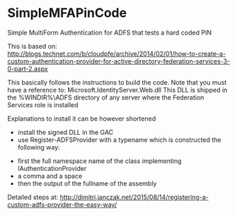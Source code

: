 # SimpleMFAPinCode
Simple MultiForm Authentication for ADFS that tests a hard coded PIN

This is based on: http://blogs.technet.com/b/cloudpfe/archive/2014/02/01/how-to-create-a-custom-authentication-provider-for-active-directory-federation-services-3-0-part-2.aspx

This basically follows the instructions to build the code.
Note that you must have a reference to:
Microsoft.IdentityServer.Web.dll 
This DLL is shipped in the %WINDIR%\ADFS directory of any server where the Federation Services role is installed

Explanations to install it can be however shortened
- install the signed DLL in the GAC
- use Register-ADFSProvider with a typename which is constructed the following way:
 * first the full namespace name of the class implementing IAuthenticationProvider
 * a comma and a space
 * then the output of the fullname of the assembly
 
 Detailed steps at:
 http://dimitri.janczak.net/2015/08/14/registering-a-custom-adfs-provider-the-easy-way/
 
 
 


